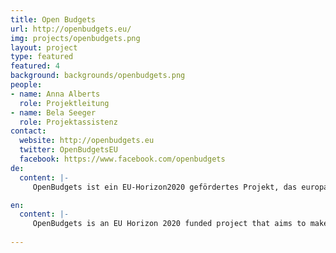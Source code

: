 ```yaml
---
title: Open Budgets
url: http://openbudgets.eu/
img: projects/openbudgets.png
layout: project
type: featured
featured: 4
background: backgrounds/openbudgets.png
people:
- name: Anna Alberts
  role: Projektleitung
- name: Bela Seeger
  role: Projektassistenz
contact:
  website: http://openbudgets.eu
  twitter: OpenBudgetsEU
  facebook: https://www.facebook.com/openbudgets
de:
  content: |-
     OpenBudgets ist ein EU-Horizon2020 gefördertes Projekt, das europaweit die Daten des öffentlichen Haushalts in zentraler und transparenter Form zugänglich machen möchte. Im Rahmen des Projekts wird hierzu auf der Basis eines Open Source Frameworks ein Software-as-a-Service Portal geschaffen, auf dem Stakeholder (Journalisten, Parlamentarier, Bürger, zivilgesellschaftliche Organisationen) diese Daten abrufen, exportieren, und mithilfe einer Visualisierungsbibliothek darstellen können. Das Ziel des Projekts ist es, neue Vergleichs- und Analysemöglichkeiten zu schaffen, um mehr Transparenz und Korruptionsbekämpfung im Bereich der öffentlichen Haushaltsplanung zu ermöglichen. 

en:
  content: |-
     OpenBudgets is an EU Horizon 2020 funded project that aims to make government budget data more accessible in a centralized and transparent way. On the basis of an open source framework, a Software-as-a-Service (SAAS) portal will be created through which stakeholders (e.g. journalists, members of parliament, citizens, NGOs) can find and export budget data and present it with the help of a visualization library. The project seeks to open up new possibilities for comparison and analysis in order to enable greater transparency and to more effectively fight corruption in public finance. 
     
---
```



